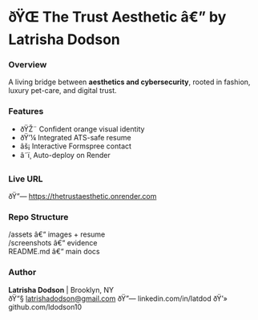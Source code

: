 ﻿# ðŸŒ The Trust Aesthetic â€” by Latrisha Dodson

### Overview
A living bridge between **aesthetics and cybersecurity**, rooted in fashion, luxury pet-care, and digital trust.

### Features
- ðŸŽ¨ Confident orange visual identity  
- ðŸ’¼ Integrated ATS-safe resume  
- âš¡ Interactive Formspree contact  
- â˜ï¸ Auto-deploy on Render  

### Live URL
ðŸ”— https://thetrustaesthetic.onrender.com  

### Repo Structure
/assets   â€“ images + resume  
/screenshots  â€“ evidence  
README.md  â€“ main docs  

### Author
**Latrisha Dodson** | Brooklyn, NY  
ðŸ“§ latrishadodson@gmail.com   ðŸ”— linkedin.com/in/latdod   ðŸ’» github.com/ldodson10
